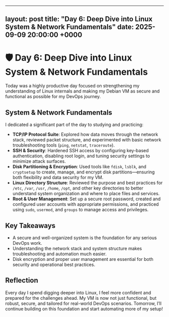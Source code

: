 
---
layout: post
title: "Day 6: Deep Dive into Linux System & Network Fundamentals"
date: 2025-09-09 20:00:00 +0000
---

# 🛡️ Day 6: Deep Dive into Linux System & Network Fundamentals

Today was a highly productive day focused on strengthening my understanding of Linux internals and making my Debian VM as secure and functional as possible for my DevOps journey.

## System & Network Fundamentals

I dedicated a significant part of the day to studying and practicing:
- **TCP/IP Protocol Suite**: Explored how data moves through the network stack, reviewed packet structure, and experimented with basic network troubleshooting tools (`ping`, `netstat`, `traceroute`).
- **SSH & Security**: Hardened SSH access by configuring key-based authentication, disabling root login, and tuning security settings to minimize attack surfaces.
- **Disk Partitioning & Encryption**: Used tools like `fdisk`, `lsblk`, and `cryptsetup` to create, manage, and encrypt disk partitions—ensuring both flexibility and data security for my VM.
- **Linux Directory Structure**: Reviewed the purpose and best practices for `/etc`, `/var`, `/usr`, `/home`, `/opt`, and other key directories to better understand system organization and where to place files and services.
- **Root & User Management**: Set up a secure root password, created and configured user accounts with appropriate permissions, and practiced using `sudo`, `usermod`, and `groups` to manage access and privileges.

## Key Takeaways
- A secure and well-organized system is the foundation for any serious DevOps work.
- Understanding the network stack and system structure makes troubleshooting and automation much easier.
- Disk encryption and proper user management are essential for both security and operational best practices.

## Reflection

Every day I spend digging deeper into Linux, I feel more confident and prepared for the challenges ahead. My VM is now not just functional, but robust, secure, and tailored for real-world DevOps scenarios. Tomorrow, I’ll continue building on this foundation and start automating more of my setup!